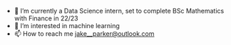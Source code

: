 - 🌱 I’m currently a Data Science intern, set to complete BSc Mathematics with Finance in 22/23
- 👀 I’m interested in machine learning
- 📫 How to reach me jake__parker@outlook.com

<!---
jacobparker16/jacobparker16 is a ✨ special ✨ repository because its `README.md` (this file) appears on your GitHub profile.
You can click the Preview link to take a look at your changes.
--->
